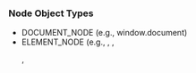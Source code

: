 ### Node Object Types

* DOCUMENT_NODE (e.g., window.document)
* ELEMENT_NODE (e.g., <body>, <a>, <p>, <script>, <style>, <html>, <h1>)
* ATTRIBUTE_NODE (e.g., class="funEdges")
* TEXT_NODE (e.g., text characters in an HTML document including carriage returns and whitespace)
* DOCUMENT_FRAGMENT_NODE (e.g., document.createDocumentFragment())
* DOCUMENT_TYPE_NODE (e.g., <!DOCTYPE html>)

> Notes
>
> Semantics
>
> * Node, Element, Text, Attr and HTMLAnchorElement as interface.
> * ATTRIBUTE_NODE is not actually part of a tree. (Deprecated in DOM4)
> * Comment nodes and are similar in nature to Text nodes